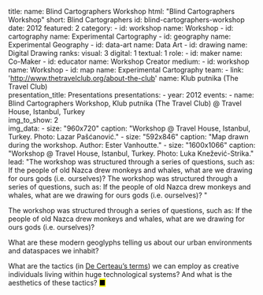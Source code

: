 title: 
    name: Blind Cartographers Workshop
    html: "Blind Cartographers<br>Workshop"
    short: Blind Cartographers
id: blind-cartographers-workshop
date: 2012
featured: 2
category: 
    - id: workshop
      name: Workshop
    - id: cartography
      name: Experimental Cartography
    - id: geography
      name: Experimental Geography
    - id: data-art
      name: Data Art
    - id: drawing
      name: Digital Drawing
ranks:
    visual: 3
    digital: 1
    textual: 1
role:
    - id: maker
      name: Co-Maker
    - id: educator
      name: Workshop Creator
medium:
    - id: workshop
      name: Workshop
    - id: map
      name: Experimental Cartography
team:
    - link: 'http://www.thetravelclub.org/about-the-club'
      name: Klub putnika (The Travel Club)    
presentation_title: Presentations
presentations:
    - year: 2012
      events:
        - name: Blind Cartographers Workshop, Klub putnika (The Travel Club) @ Travel House, Istanbul, Turkey      
img_to_show: 2       
img_data:
    - size: "960x720"
      caption: "Workshop @ Travel House, Istanbul, Turkey. Photo: Lazar Pašćanović."
    - size: "592x846"
      caption: "Map drawn during the workshop. Author: Ester Vanhoutte."
    - size: "1600x1066"
      caption: "Workshop @ Travel House, Istanbul, Turkey. Photo: Luka Knežević-Strika."
lead: "The workshop was structured through a series of questions, such as: If the people of old Nazca drew monkeys and whales, what are we drawing for ours gods (i.e. ourselves)? The workshop was structured through a series of questions, such as: If the people of old Nazca drew monkeys and whales, what are we drawing for ours gods (i.e. ourselves)? "

The workshop was structured through a series of questions, such as: If the people of old Nazca drew monkeys and whales, what are we drawing for ours gods (i.e. ourselves)? 

What are these modern geoglyphs telling us about our urban environments and dataspaces we inhabit? 

What are the tactics (in <a href="https://monoskop.org/images/2/2a/De_Certeau_Michel_The_Practice_of_Everyday_Life.pdf" target="_blank">De Certeau’s terms</a>) we can employ as creative individuals living within huge technological systems? And what is the aesthetics of these tactics? <mark>&#9632;</mark>